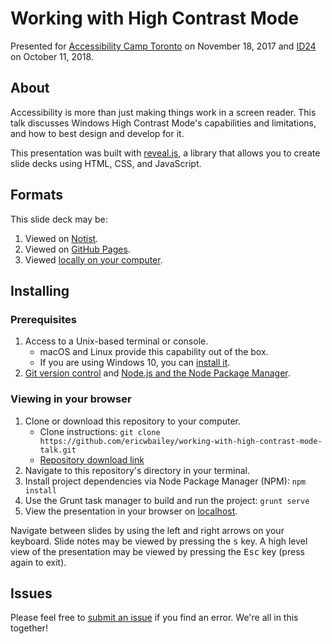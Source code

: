 # Working with High Contrast Mode

Presented for [Accessibility Camp Toronto](http://www.accessibilitycampto.org/) on November 18, 2017 and [ID24](https://inclusivedesign24.org/2018/schedule/#talk21) on October 11, 2018.


## About
Accessibility is more than just making things work in a screen reader. This talk discusses Windows High Contrast Mode's capabilities and limitations, and how to best design and develop for it.

This presentation was built with [reveal.js](http://lab.hakim.se/reveal-js/#/), a library that allows you to create slide decks using HTML, CSS, and JavaScript.


## Formats
This slide deck may be:

1. Viewed on [Notist](https://noti.st/ericwbailey/3HM9en/working-with-high-contrast-mode).
2. Viewed on [GitHub Pages](https://ericwbailey.github.io/working-with-high-contrast-mode-talk/index.html#/).
1. Viewed [locally on your computer](#installing).


## Installing

### Prerequisites

1. Access to a Unix-based terminal or console.
    - macOS and Linux provide this capability out of the box.
    - If you are using Windows 10, you can [install it](https://msdn.microsoft.com/en-us/commandline/wsl/install-win10).
1. [Git version control](https://git-scm.com/downloads) and [Node.js and the Node Package Manager](https://nodejs.org/en/download/).

### Viewing in your browser

1. Clone or download this repository to your computer.
    - Clone instructions: `git clone https://github.com/ericwbailey/working-with-high-contrast-mode-talk.git`
    - [Repository download link](https://github.com/ericwbailey/working-with-high-contrast-mode-talk/archive/master.zip)
1. Navigate to this repository's directory in your terminal.
1. Install project dependencies via Node Package Manager (NPM): `npm install`
1. Use the Grunt task manager to build and run the project: `grunt serve`
1. View the presentation in your browser on [localhost](http://localhost:8000/).

Navigate between slides by using the left and right arrows on your keyboard. Slide notes may be viewed by pressing the <kbd>s</kbd> key. A high level view of the presentation may be viewed by pressing the <kbd>Esc</kbd> key (press again to exit).


## Issues
Please feel free to [submit an issue](https://github.com/ericwbailey/working-with-high-contrast-mode-talk/issues) if you find an error. We're all in this together!